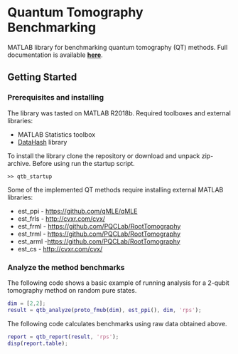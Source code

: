 # Quantum Tomography Benchmarking

MATLAB library for benchmarking quantum tomography (QT) methods. Full documentation is available [**here**](Docs/README.md).

## Getting Started

### Prerequisites and installing

The library was tasted on MATLAB R2018b. Required toolboxes and external libraries:
* MATLAB Statistics toolbox
* [DataHash](https://www.mathworks.com/matlabcentral/fileexchange/31272-datahash) library

To install the library clone the repository or download and unpack zip-archive. Before using run the startup script.

```
>> qtb_startup
```

Some of the implemented QT methods require installing external MATLAB libraries:
* est_ppi - https://github.com/qMLE/qMLE
* est_frls - http://cvxr.com/cvx/
* est_frml - https://github.com/PQCLab/RootTomography
* est_trml - https://github.com/PQCLab/RootTomography
* est_arml -https://github.com/PQCLab/RootTomography
* est_cs - http://cvxr.com/cvx/

### Analyze the method benchmarks

The following code shows a basic example of running analysis for a 2-qubit tomography method on random pure states.
``` matlab
dim = [2,2];
result = qtb_analyze(proto_fmub(dim), est_ppi(), dim, 'rps');
```

The following code calculates benchmarks using raw data obtained above.
``` matlab
report = qtb_report(result, 'rps');
disp(report.table);
```

